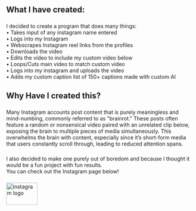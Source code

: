 <h2 align="left">What I have created:</h2>

###

<p align="left">I decided to create a program that does many things:<br>• Takes input of any instagram name entered<br>• Logs into my Instagram<br>• Webscrapes Instagram reel links from the profiles<br>• Downloads the video<br>• Edits the video to include my custom video below<br>• Loops/Cuts main video to match custom video<br>• Logs into my instagram and uploads the video<br>• Adds my custom caption list of 150+ captions made with custom AI</p>

###

<h2 align="left">Why Have I created this?</h2>

###

<p align="left">Many Instagram accounts post content that is purely meaningless and mind-numbing, commonly referred to as "brainrot." These posts often feature a random or nonsensical video paired with an unrelated clip below, exposing the brain to multiple pieces of media simultaneously. This overwhelms the brain with content, especially since it’s short-form media that users constantly scroll through, leading to reduced attention spans.</p>

###

<p align="left">I also decided to make one purely out of boredom and because I thought it would be a fun project with fun results.<br>You can check out the Instagram page below!</p>

###

<div align="left">
  <a href="https://www.instagram.com/p/C_6RECisyXm/" target="_blank">
    <img src="https://raw.githubusercontent.com/maurodesouza/profile-readme-generator/master/src/assets/icons/social/instagram/default.svg" width="84" height="60" alt="instagram logo"  />
  </a>
</div>

###
